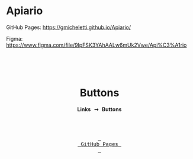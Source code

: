 # Apiario
GitHub Pages: https://gmicheletti.github.io/Apiario/

Figma: https://www.figma.com/file/9lpFSK3YAhAALw6mUk2Vwe/Api%C3%A1rio

<br>

<div align = center>


<br>
<br>
    
# Buttons
         
**Links  ➞  Buttons**

<br>
<br>

[<kbd> <br> GitHub Pages <br> </kbd>][KBD]



</div>

<br>
<br>



[KBD]: https://gmicheletti.github.io/Apiario/

